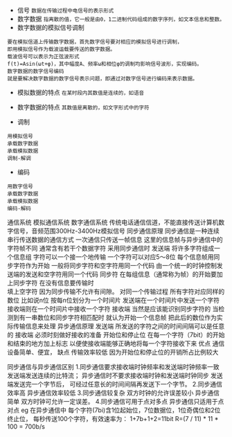 
* 信号
`数据在传输过程中电信号的表示形式`
* 数字数据
`指离散的值，它一般是由0，1二进制代码组成的数字序列，如文本信息和整数。`
* 数字数据的模拟信号调制
```
要在模拟信道上传输数字数据，首先数字信号要对相应的模拟信号进行调制，
即用模拟信号作为载波运载要传送的数字数据。
载波信号可以表示为正弦波形式
f(t)=Asin(ωt+φ)，其中幅度A、频率ω和相位φ的调制均影响信号波形，实现编码。
数字数据的数字信号编码
就是要解决数字数据的数字信号表示问题，即通过对数字信号进行编码来表示数据。
```

* 模拟数据的特点
`在某时段内其数值是连续的，如语音`
* 数字数据的特点
`其数值是离散的，如文字形式中的字符`

* 调制
```
用模拟信号
承载数字数据
承载模拟数据
调制-解调
```
* 编码
```
用数字信号
承载数字数据
承载模拟数据
编码-解码
```
通信系统
模拟通信系统
数字通信系统
传统电话通信信道，不能直接传送计算机数字信号，音频范围300Hz-3400Hz模拟信号
同步通信原理
同步通信是一种连续串行传送数据的通信方式
一次通信只传送一帧信息
这里的信息帧与异步通信中的字符帧不同
通常含有若干个数据字符
采用同步通信时
发送端
将许多字符组成一个信息组
字符可以一个接一个地传输
一个字符可以对应5～8位
每个信息帧用同步字符作为开始
一般将同步字符和空字符用同一个代码
由一个统一的时钟控制发送端的发送和空字符用同一个代码
同步符
在每组信息（通常称为帧）的开始要加上同步字符
在没有信息要传输时    
填上空字符
因为同步传输不允许有间隙。
对同一个传输过程
所有字符对应同样的数位
比如说n位
按每n位划分为一个时间片
发送端在一个时间片中发送一个字符
接收端则在一个时间片中接收一个字符
接收端
当然是应该能识别同步字符的
当检测到有一串数位和同步字符相匹配时
就认为开始一个信息帧
把此后的数位作为实际传输信息来处理
异步通信原理
发送端
所发送的字符之间的时间间隔可以是任意的
接收端
必须时刻做好接收的准备
开始位和停止位
在每一个字符（7bit）的开始和结束的地方加上标志
以便使接收端能够正确地将每一个字符接收下来
优点
通信设备简单、便宜，
缺点
传输效率较低
因为开始位和停止位的开销所占比例较大


同步通信与异步通信区别
1.同步通信要求接收端时钟频率和发送端时钟频率一致
发送端发送连续的比特流；
异步通信时不要求接收端时钟和发送端时钟同步
发送端发送完一个字节后，
可经过任意长的时间间隔再发送下一个字节。
2.同步通信效率高
异步通信效率较低
3.同步通信较复杂
双方时钟的允许误差较小
异步通信简单
双方时钟可允许一定误差。
4.同步通信可用于点对多点
异步通信只适用于点对点
eg
在异步通信中
每个字符(7bi)含1位起始位，7位数据位，1位奇偶位和2位终止位，
每秒传送100个字符，有效速率为：
1+7b+1+2=11bit R=(7 / 11) * 11 * 100 = 700b/s 
